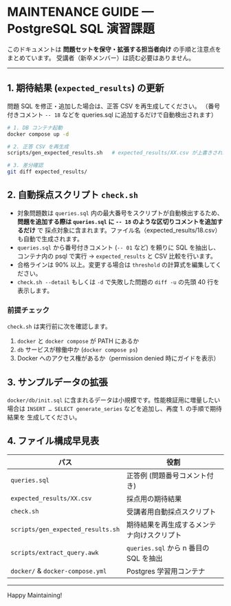 # MAINTENANCE GUIDE — PostgreSQL SQL 演習課題

このドキュメントは **問題セットを保守・拡張する担当者向け** の手順と注意点をまとめています。
受講者（新卒メンバー）は読む必要はありません。

---

## 1. 期待結果 (`expected_results`) の更新

問題 SQL を修正・追加した場合は、正答 CSV を再生成してください。
（番号付きコメント `-- 18` などを queries.sql に追加するだけで自動検出されます）

```bash
# 1. DB コンテナ起動
docker compose up -d

# 2. 正答 CSV を再生成
scripts/gen_expected_results.sh   # expected_results/XX.csv が上書きされます

# 3. 差分確認
git diff expected_results/
```

## 2. 自動採点スクリプト `check.sh`

* 対象問題数は `queries.sql` 内の最大番号をスクリプトが自動検出するため、
  **問題を追加する際は `queries.sql` に `-- 18` のような区切りコメントを追加するだけ** で
  採点対象に含まれます。ファイル名（expected_results/18.csv）も自動で生成されます。
* `queries.sql` から番号付きコメント (`-- 01` など) を頼りに SQL を抽出し、
  コンテナ内の psql で実行 → `expected_results` と CSV 比較を行います。
* 合格ラインは 90% 以上。変更する場合は `threshold` の計算式を編集してください。
* `check.sh --detail` もしくは `-d` で失敗した問題の `diff -u` の先頭 40 行を表示します。

### 前提チェック
`check.sh` は実行前に次を確認します。

1. `docker` と `docker compose` が PATH にあるか
2. `db` サービスが稼働中か (`docker compose ps`)
3. Docker へのアクセス権があるか（permission denied 時にガイドを表示）

## 3. サンプルデータの拡張

`docker/db/init.sql` に含まれるデータは小規模です。性能検証用に増量したい場合は
`INSERT … SELECT generate_series` などを追加し、再度 1. の手順で期待結果を
生成してください。

## 4. ファイル構成早見表

| パス | 役割 |
|------|------|
| `queries.sql` | 正答例 (問題番号コメント付き) |
| `expected_results/XX.csv` | 採点用の期待結果 |
| `check.sh` | 受講者用自動採点スクリプト |
| `scripts/gen_expected_results.sh` | 期待結果を再生成するメンテナ向けスクリプト |
| `scripts/extract_query.awk` | `queries.sql` から n 番目の SQL を抽出 |
| `docker/` & `docker-compose.yml` | Postgres 学習用コンテナ |

---

Happy Maintaining!
